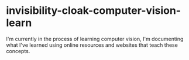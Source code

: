 # invisibility-cloak-computer-vision-learn
I'm currently in the process of learning computer vision, I'm documenting what I've learned using online resources and websites that teach these concepts.
